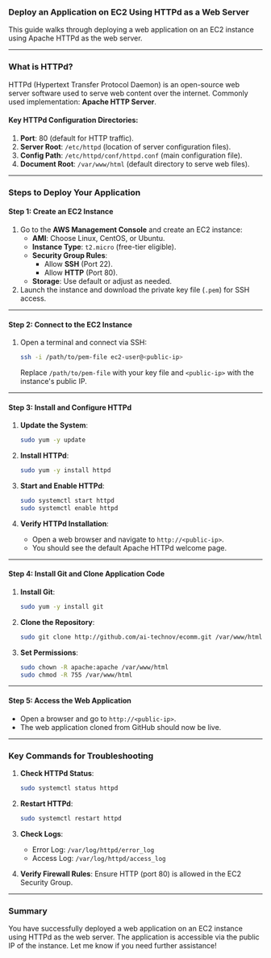 ### **Deploy an Application on EC2 Using HTTPd as a Web Server**

This guide walks through deploying a web application on an EC2 instance using Apache HTTPd as the web server.

---

### **What is HTTPd?**  
HTTPd (Hypertext Transfer Protocol Daemon) is an open-source web server software used to serve web content over the internet. Commonly used implementation: **Apache HTTP Server**.

#### **Key HTTPd Configuration Directories:**
1. **Port**: 80 (default for HTTP traffic).  
2. **Server Root**: `/etc/httpd` (location of server configuration files).  
3. **Config Path**: `/etc/httpd/conf/httpd.conf` (main configuration file).  
4. **Document Root**: `/var/www/html` (default directory to serve web files).

---

### **Steps to Deploy Your Application**

#### **Step 1: Create an EC2 Instance**
1. Go to the **AWS Management Console** and create an EC2 instance:
   - **AMI**: Choose Linux, CentOS, or Ubuntu.  
   - **Instance Type**: `t2.micro` (free-tier eligible).  
   - **Security Group Rules**:
     - Allow **SSH** (Port 22).
     - Allow **HTTP** (Port 80).  
   - **Storage**: Use default or adjust as needed.  
2. Launch the instance and download the private key file (`.pem`) for SSH access.

---

#### **Step 2: Connect to the EC2 Instance**
1. Open a terminal and connect via SSH:
   ```bash
   ssh -i /path/to/pem-file ec2-user@<public-ip>
   ```
   Replace `/path/to/pem-file` with your key file and `<public-ip>` with the instance's public IP.

---

#### **Step 3: Install and Configure HTTPd**
1. **Update the System**:
   ```bash
   sudo yum -y update
   ```

2. **Install HTTPd**:
   ```bash
   sudo yum -y install httpd
   ```

3. **Start and Enable HTTPd**:
   ```bash
   sudo systemctl start httpd
   sudo systemctl enable httpd
   ```

4. **Verify HTTPd Installation**:
   - Open a web browser and navigate to `http://<public-ip>`.  
   - You should see the default Apache HTTPd welcome page.

---

#### **Step 4: Install Git and Clone Application Code**
1. **Install Git**:
   ```bash
   sudo yum -y install git
   ```

2. **Clone the Repository**:
   ```bash
   sudo git clone http://github.com/ai-technov/ecomm.git /var/www/html
   ```

3. **Set Permissions**:
   ```bash
   sudo chown -R apache:apache /var/www/html
   sudo chmod -R 755 /var/www/html
   ```

---

#### **Step 5: Access the Web Application**
- Open a browser and go to `http://<public-ip>`.  
- The web application cloned from GitHub should now be live.

---

### **Key Commands for Troubleshooting**

1. **Check HTTPd Status**:
   ```bash
   sudo systemctl status httpd
   ```

2. **Restart HTTPd**:
   ```bash
   sudo systemctl restart httpd
   ```

3. **Check Logs**:
   - Error Log: `/var/log/httpd/error_log`
   - Access Log: `/var/log/httpd/access_log`

4. **Verify Firewall Rules**:
   Ensure HTTP (port 80) is allowed in the EC2 Security Group.

---

### **Summary**
You have successfully deployed a web application on an EC2 instance using HTTPd as the web server. The application is accessible via the public IP of the instance. Let me know if you need further assistance!